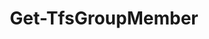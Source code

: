 ﻿---
title: Get-TfsGroupMember
breadcrumbs: [ "Identity", "Group" ]
parent: "Identity.Group"
description: "Gets the members of a Azure DevOps group "
remarks: 
parameterSets: 
  "_All_": [ Collection, Group, Member, Recurse ] 
  "__AllParameterSets":  
    Group: 
      type: "object"  
      position: "0"  
      required: true  
    Member: 
      type: "string"  
      position: "1"  
    Collection: 
      type: "object"  
    Recurse: 
      type: "SwitchParameter" 
parameters: 
  - name: "Group" 
    description: "Specifies the group fom which to get its members. " 
    required: true 
    globbing: false 
    pipelineInput: "true (ByValue)" 
    position: 0 
    type: "object" 
  - name: "Member" 
    description: "Specifies the member (user or group) to get from the given group. Wildcards are supported. When omitted, all group members are returned. " 
    globbing: false 
    position: 1 
    type: "string" 
    defaultValue: "*" 
  - name: "Recurse" 
    description: "Recursively expands all member groups, returning the users and/or groups contained in them " 
    globbing: false 
    type: "SwitchParameter" 
    defaultValue: "False" 
  - name: "Collection" 
    description: "Specifies the URL to the Team Project Collection or Azure DevOps Organization to connect to, a TfsTeamProjectCollection object (Windows PowerShell only), or a VssConnection object. You can also connect to an Azure DevOps Services organizations by simply providing its name instead of the full URL. For more details, see the Get-TfsTeamProjectCollection cmdlet. When omitted, it defaults to the connection set by Connect-TfsTeamProjectCollection (if any). " 
    globbing: false 
    type: "object"
inputs: 
  - type: "System.Object" 
    description: "Specifies the group fom which to get its members. "
outputs: 
  - type: "Microsoft.VisualStudio.Services.Identity.Identity" 
    description: 
notes: 
relatedLinks: 
  - text: "Online Version:" 
    uri: "https://tfscmdlets.dev/docs/cmdlets/Identity/Group/Get-TfsGroupMember"
aliases: 
examples: 
---
